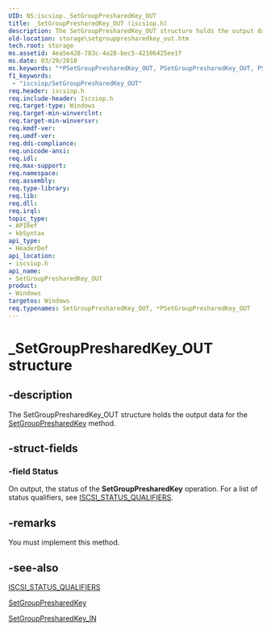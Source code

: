 ```yaml
---
UID: NS:iscsiop._SetGroupPresharedKey_OUT
title: _SetGroupPresharedKey_OUT (iscsiop.h)
description: The SetGroupPresharedKey_OUT structure holds the output data for the SetGroupPresharedKey method.
old-location: storage\setgrouppresharedkey_out.htm
tech.root: storage
ms.assetid: 4ea5e428-783c-4a28-bec5-42106425ee1f
ms.date: 03/29/2018
ms.keywords: "*PSetGroupPresharedKey_OUT, PSetGroupPresharedKey_OUT, PSetGroupPresharedKey_OUT structure pointer [Storage Devices], SetGroupPresharedKey_OUT, SetGroupPresharedKey_OUT structure [Storage Devices], _SetGroupPresharedKey_OUT, iscsiop/PSetGroupPresharedKey_OUT, iscsiop/SetGroupPresharedKey_OUT, storage.setgrouppresharedkey_out, structs-iSCSI_81186f6a-bf08-42eb-a3d8-ae195cdd8135.xml"
f1_keywords:
 - "iscsiop/SetGroupPresharedKey_OUT"
req.header: iscsiop.h
req.include-header: Iscsiop.h
req.target-type: Windows
req.target-min-winverclnt: 
req.target-min-winversvr: 
req.kmdf-ver: 
req.umdf-ver: 
req.ddi-compliance: 
req.unicode-ansi: 
req.idl: 
req.max-support: 
req.namespace: 
req.assembly: 
req.type-library: 
req.lib: 
req.dll: 
req.irql: 
topic_type:
- APIRef
- kbSyntax
api_type:
- HeaderDef
api_location:
- iscsiop.h
api_name:
- SetGroupPresharedKey_OUT
product:
- Windows
targetos: Windows
req.typenames: SetGroupPresharedKey_OUT, *PSetGroupPresharedKey_OUT
---
```


# _SetGroupPresharedKey_OUT structure


## -description


The SetGroupPresharedKey_OUT structure holds the output data for the <a href="https://docs.microsoft.com/windows-hardware/drivers/storage/setgrouppresharedkey">SetGroupPresharedKey</a> method.


## -struct-fields




### -field Status

On output, the status of the <b>SetGroupPresharedKey</b> operation. For a list of status qualifiers, see <a href="https://docs.microsoft.com/windows-hardware/drivers/storage/iscsi-status-qualifiers">ISCSI_STATUS_QUALIFIERS</a>. 


## -remarks



You must implement this method.




## -see-also




<a href="https://docs.microsoft.com/windows-hardware/drivers/storage/iscsi-status-qualifiers">ISCSI_STATUS_QUALIFIERS</a>



<a href="https://docs.microsoft.com/windows-hardware/drivers/storage/setgrouppresharedkey">SetGroupPresharedKey</a>



<a href="https://docs.microsoft.com/windows-hardware/drivers/ddi/iscsiop/ns-iscsiop-_setgrouppresharedkey_in">SetGroupPresharedKey_IN</a>
 

 

